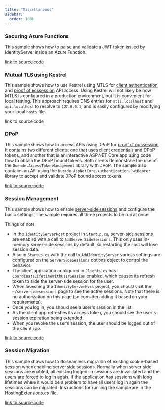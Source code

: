```yaml
---
title: "Miscellaneous"
sidebar:
  order: 1000
---
```


### Securing Azure Functions

This sample shows how to parse and validate a JWT token issued by IdentityServer inside an Azure Function.

[link to source code](https://github.com/DuendeSoftware/Samples/tree/main/various/JwtSecuredAzureFunction)

### Mutual TLS using Kestrel

This sample shows how to use Kestrel using MTLS
for [client authentication](/identityserver/v7/tokens/client_authentication)
and [proof of possession](/identityserver/v7/tokens/pop) API access.
Using Kestrel will not likely be how MTLS is configured in a production environment, but it is convenient for local
testing.
This approach requires DNS entries for `mtls.localhost` and `api.localhost` to resolve to `127.0.0.1`, and is easily
configured by modifying your local `hosts` file.

[link to source code](https://github.com/DuendeSoftware/Samples/tree/main/IdentityServer/v7/MTLS)

### DPoP

This sample shows how to access APIs using DPoP for [proof of possession](/identityserver/v7/tokens/pop#proof-of-possession-styles).
It contains two different clients; one that uses client credentials and DPoP tokens, and another that is an interactive
ASP.NET Core app using code flow to obtain the DPoP bound tokens. Both clients demonstrate the use of the
`Duende.AccessTokenManagement` library with DPoP.
The sample also contains an API using the `Duende.AspNetCore.Authentication.JwtBearer` library to accept and validate
DPoP bound access tokens.

[link to source code](https://github.com/DuendeSoftware/Samples/tree/main/IdentityServer/v7/DPoP)

### Session Management

This sample shows how to enable [server-side sessions](/identityserver/v7/ui/server_side_sessions) and configure the
basic settings.
The sample requires all three projects to be run at once.

Things of note:

* In the `IdentityServerHost` project in `Startup.cs`, server-side sessions are enabled with a call to
  `AddServerSideSessions`. This only uses in-memory server-side sessions by default, so restarting the host will lose
  session data.
* Also in `Startup.cs` with the call to `AddIdentityServer` various settings are configured on the `ServerSideSessions`
  options object to control the behavior.
* The client application configured in `Clients.cs` has `CoordinateLifetimeWithUserSession` enabled, which causes its
  refresh token to slide the server-side session for the user.
* When launching the `IdentityServerHost` project, you should visit the `~/serversidesessions` page to see the active
  sessions. Note that there is no authorization on this page (so consider adding it based on your requirements).
* Once you log in, you should see a user's session in the list.
* As the client app refreshes its access token, you should see the user's session expiration being extended.
* When you revoke the user's session, the user should be logged out of the client app.

[link to source code](https://github.com/DuendeSoftware/Samples/tree/main/IdentityServer/v7/SessionManagement)

### Session Migration

This sample shows how to do seamless migration of existing cookie-based session when enabling server side sessions.
Normally when server side sessions are enabled, all existing logged-in sessions are invalidated
and the users are forced to log in again. If the application has sessions with long lifetimes where it would be a
problem to have all users log in again the sessions can be migrated. Instructions for running the
sample are in the HostingExtensions.cs file.

[link to source code](https://github.com/DuendeSoftware/Samples/tree/main/IdentityServer/v7/SessionMigration)
